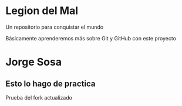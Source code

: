 # Legion del Mal
Un repositorio para conquistar el mundo

Básicamente aprenderemos más sobre Git y GitHub con este proyecto


# Jorge Sosa 

## Esto lo hago de practica

Prueba del fork actualizado
